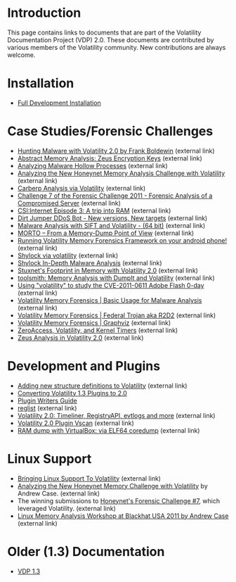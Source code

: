 

# Introduction #

This page contains links to documents that are part of the Volatility Documentation Project (VDP) 2.0.  These documents are contributed by various members of the Volatility community.  New contributions are always welcome.

# Installation #
  * [Full Development Installation](FullInstallation.md)

# Case Studies/Forensic Challenges #
  * [Hunting Malware with Volatility 2.0 by Frank Boldewin](http://www.reconstructer.org/papers/Hunting%20malware%20with%20Volatility%20v2.0.pdf) (external link)
  * [Abstract Memory Analysis: Zeus Encryption Keys](http://mnin.blogspot.com/2011/09/abstract-memory-analysis-zeus.html) (external link)
  * [Analyzing Malware Hollow Processes](http://blog.spiderlabs.com/2011/05/analyzing-malware-hollow-processes.html) (external link)
  * [Analyzing the New Honeynet Memory Analysis Challenge with Volatility](http://dfsforensics.blogspot.com/2011/03/analyzing-new-honeynet-memory-analysis.html) (external link)
  * [Carberp Analysis via Volatility](http://quequero.org/Carberp_Reverse_Engineering#Carberp_Analysis_via_Volatility) (external link)
  * [Challenge 7 of the Forensic Challenge 2011 - Forensic Analysis of a Compromised Server](https://www.honeynet.org/challenges/2011_7_compromised_server) (external link)
  * [CSI:Internet Episode 3: A trip into RAM](http://www.h-online.com/security/features/CSI-Internet-A-trip-into-RAM-1339479.html) (external link)
  * [Dirt Jumper DDoS Bot - New versions, New targets](http://www.deependresearch.org/2011/10/dirt-jumper-ddos-bot-new-versions-new.html) (external link)
  * [Malware Analysis with SIFT and Volatility - (64 bit)](http://www.sysforensics.org/2012/01/malware-analysis-with-sift-and.html) (external link)
  * [MORTO – From a Memory-Dump Point of View](http://p4r4n0id.com/?p=821) (external link)
  * [Running Volatility Memory Forensics Framework on your android phone!](http://jamaaldev.blogspot.com/2012/01/running-volatility-memory-forensics-on.html) (external link)
  * [Shylock via volatility](http://quequero.org/Shylock_via_volatility) (external link)
  * [Shylock In-Depth Malware Analysis](http://malwarereversing.wordpress.com/2011/09/30/shylock-in-depth-malware-analysis/) (external link)
  * [Stuxnet's Footprint in Memory with Volatility 2.0](http://mnin.blogspot.com/2011/06/examining-stuxnets-footprint-in-memory.html) (external link)
  * [toolsmith: Memory Analysis with DumpIt and Volatility](http://holisticinfosec.blogspot.com/2011/09/toolsmith-memory-analysis-with-dumpit.html) (external link)
  * [Using "volatility" to study the CVE-2011-0611 Adobe Flash 0-day](http://sempersecurus.blogspot.com/2011/04/using-volatility-to-study-cve-2011-6011.html) (external link)
  * [Volatility Memory Forensics | Basic Usage for Malware Analysis](http://www.evild3ad.com/?p=956) (external link)
  * [Volatility Memory Forensics | Federal Trojan aka R2D2](http://www.evild3ad.com/?p=1136) (external link)
  * [Volatility Memory Forensics | Graphviz](http://www.evild3ad.com/?p=1088) (external link)
  * [ZeroAccess, Volatility, and Kernel Timers](http://mnin.blogspot.com/2011/10/zeroaccess-volatility-and-kernel-timers.html) (external link)
  * [Zeus Analysis in Volatility 2.0](http://malwarereversing.wordpress.com/2011/09/23/zeus-analysis-in-volatility-2-0/) (external link)

# Development and Plugins #
  * [Adding new structure definitions to Volatility](http://blog.schatzforensic.com.au/2010/05/adding-new-structure-definitions-to-volatility/) (external link)
  * [Converting Volatility 1.3 Plugins to 2.0](ConvertingPluginsFromVol13toVol20.md)
  * [Plugin Writers Guide](PluginWritersGuide.md)
  * [reglist](http://lorgor.blogspot.com/2011/04/volatility-14-new-great-and-with-shiny.html) (external link)
  * [Volatility 2.0: Timeliner, RegistryAPI, evtlogs and more](http://gleeda.blogspot.com/2011/09/volatility-20-timeliner-registryapi.html) (external link)
  * [Volatility 2.0 Plugin Vscan](http://malwarereversing.wordpress.com/2011/09/17/volatility-2-0-plugin-vscan/) (external link)
  * [RAM dump with VirtualBox: via ELF64 coredump](http://wiki.yobi.be/wiki/RAM_analysis) (external link)

# Linux Support #
  * [Bringing Linux Support To Volatility](http://dfsforensics.blogspot.com/2011/03/bringing-linux-support-to-volatility.html) (external link)
  * [Analyzing the New Honeynet Memory Challenge with Volatility](http://dfsforensics.blogspot.com/2011/03/analyzing-new-honeynet-memory-analysis.html) by Andrew Case. (external link)
  * The winning submissions to [Honeynet's Forensic Challenge #7](https://www.honeynet.org/challenges/2011_7_compromised_server), which leveraged Volatility. (external link)
  * [Linux Memory Analysis Workshop at Blackhat USA 2011 by Andrew Case](http://www.digitalforensicssolutions.com/papers/blackhat-workshop-full-presentation.pdf) (external link)

# Older (1.3) Documentation #
  * [VDP 1.3](DocFiles.md)